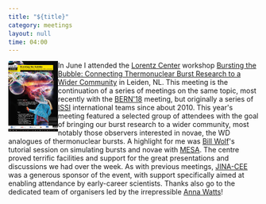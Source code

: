 ```yaml
---
title: "${title}"
category: meetings
layout: null
time: 04:00
---
```

<!-- converted from blosxom format post by dkg 22.1.2022 -->
<img src="images/lorentz_poster.jpg" width="100" align="left">
In June I attended  the <a href="http://lorentzcenter.nl">Lorentz Center</a> workshop
<a href="https://www.lorentzcenter.nl/lc/web/2019/1174/info.php3?wsid=1174&venue=Snellius">Bursting the Bubble: Connecting Thermonuclear Burst Research to a Wider Community</a> in Leiden, NL.
This meeting is the continuation of a series of meetings on the same topic, 
most recently with the <a href="http://burst.sci.monash.edu/bern18">BERN'18</a>
meeting, but originally
a series of <a href="http://www.issibern.ch">ISSI</a> international teams
since about 2010.
This year's meeting featured a selected group of attendees with the goal of
bringing our burst research to a wider community, most notably those observers interested in novae, the WD analogues of thermonuclear bursts.
A highlight for me was <a href="https://billwolf.space">Bill Wolf</a>'s tutorial
session on simulating bursts and novae with <a href="http://mesa.sourceforge.net">MESA</a>.
The centre
proved terrific facilities and support for the great presentations and
discussions we had over the week. As with previous meetings,
<a href="https://www.jinaweb.org">JINA-CEE</a> was a generous sponsor of the
event, with support specifically aimed at enabling attendance by early-career
scientists.
Thanks also go to the dedicated team of organisers led by the irrepressible
<a href="https://staff.fnwi.uva.nl/a.l.watts">Anna Watts</a>!
</p>
